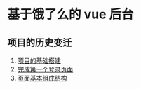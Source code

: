 # 基于饿了么的 vue 后台

## 项目的历史变迁

1. [项目的基础搭建](./markdown/1.%20项目的基础搭建.md)
2. [完成第一个登录页面](./markdown/2.%20完成第一个登录页面.md)
3. [页面基本组成结构](./markdown/3.%20页面基本组成结构.md)


